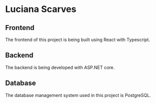 # Luciana Scarves

## Frontend
The frontend of this project is being built using React with Typescript.

## Backend
The backend is being developed with ASP.NET core.

## Database
The database management system used in this project is PostgreSQL.
